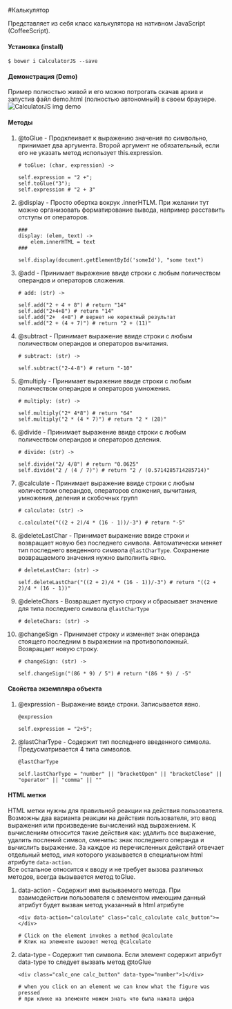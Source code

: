 #Калькулятор

Представляет из себя класс калькулятора на нативном JavaScript (CoffeeScript).</br>

#### Установка (install)
``` $ bower i CalculatorJS --save ```

#### Демонстрация (Demo)
Пример полностью живой и его можно потрогать скачав архив и запустив файл demo.html (полностью автономный) в своем браузере. </br> 
![CalculatorJS img demo](http://2.bp.blogspot.com/-qhaAz7gBBi8/VqPV6xjAogI/AAAAAAAAAZI/aboZ4acCLR4/s1600/calc.jpg "demo")

#### Методы
1. @toGlue - Продклеивает к выражению значения по символьно, принимает два аргумента. Второй аргумент не обязательный, если его не указать метод использует this.expression.</br>
	```
	# toGlue: (char, expression) ->
	
	self.expression = "2 +";
	self.toGlue("3");
	self.expression # "2 + 3"
	```
	
2. @display - Просто обертка вокрук .innerHTLM. При желании тут можно организовать форматирование вывода, например расставить отступы от операторов.</br>
	```
	###
	display: (elem, text) ->
        elem.innerHTML = text
	###
	
	self.display(document.getElementById('someId'), "some text")
	
	```
3. @add - Принимает выражение ввиде строки с любым поличеством операндов и операторов сложения.</br>
	```
	# add: (str) ->
	
	self.add("2 + 4 + 8") # return "14"
	self.add("2+4+8") # return "14"
	self.add("2+  4+8") # вернет не коректный результат
	self.add("2 + (4 + 7)") # return "2 + (11)"
	```
	
4. @subtract - Принимает выражение ввиде строки с любым поличеством операндов и операторов вычитания.
	```
	# subtract: (str) ->
	
	self.subtract("2-4-8") # return "-10"
	```
	
5. @multiply - Принимает выражение ввиде строки с любым поличеством операндов и операторов умножения.</br>
	```
	# multiply: (str) ->
	
	self.multiply("2* 4*8") # return "64"
	self.multiply("2 * (4 * 7)") # return "2 * (28)"
	```
	
6. @divide - Принимает выражение ввиде строки с любым поличеством операндов и операторов деления.</br>
	```
	# divide: (str) ->
	
	self.divide("2/ 4/8") # return "0.0625"
	self.divide("2 / (4 / 7)") # return "2 / (0.5714285714285714)"
	```
	
7. @calculate - Принимает выражение ввиде строки с любым количеством операндов, операторов сложения, вычитания, умножения, деления и скобочных групп</br>
	```
	# calculate: (str) ->
	
	c.calculate("((2 + 2)/4 * (16 - 1))/-3") # return "-5"
	```
	
8. @deleteLastChar - Принимает выражение ввиде строки и возвращает новую без последнего символа. 
Автоматически меняет тип последнего введенного символа `@lastCharType`. Сохранение возвращаемого значения нужно выполнить явно.</br>
	```
	# deleteLastChar: (str) ->
	
	self.deleteLastChar("((2 + 2)/4 * (16 - 1))/-3") # return "((2 + 2)/4 * (16 - 1))"
	```
	
9. @deleteChars - Возвращает пустую строку и сбрасывает значение для типа последнего символа `@lastCharType`</br>
	```
	# deleteChars: (str) ->
	```
	
10. @changeSign - Принимает строку и изменяет знак операнда стоящего последним в выражении на противоположный. Возвращает новую строку.</br>
	```
	# changeSign: (str) ->
	
	self.changeSign("(86 * 9) / 5") # return "(86 * 9) / -5"
	```
	

#### Свойства экземпляра объекта
1. @expression - Выражение ввиде строки. Записывается явно.</br>
	``` 
	@expression 
	
	self.expression = "2+5";
	```
	
2. @lastCharType - Содержит тип последнего введенного символа. Предусматривается 4 типа символов.</br>
	``` 
	@lastCharType
	
	self.lastCharType = "number" || "bracketOpen" || "bracketClose" || "operator" || "comma" || ""
	```


	
#### HTML метки
HTML метки нужны для правильной реакции на действия пользователя. Возможны два варианта реакции на действия пользователя, это ввод выражения или произведение
вычислений над выражением. К вычислениям относится такие действия как: удалить все выражение, удалить послений символ, сменитьс знак последнего операнда
и вычислить выражение. За каждое из перечисленных действий отвечает отдельный метод, имя которого указывается в специальном html атрибуте `data-action`.
</br>
Все остальное относится к вводу и не требует вызова различных методов, всегда вызывается метод toGlue.

1. data-action - Содержит имя вызываемого метода. При взаимодействии пользователя с элементом имеющим данный атрибут будет вызван метод указанный
в html атрибуте</br>
	``` 
	<div data-action="calculate" class="calc_calculate calc_button">=</div>
	
	# Click on the element invokes a method @calculate
	# Клик на элементе вызовет метод @calculate
	```
	
2. data-type - Содержит тип символа. Если элемент содержит атрибут data-type то следует вызвать метод @toGlue</br>
	```
	<div class="calc_one calc_button" data-type="number">1</div>
	
	# when you click on an element we can know what the figure was pressed
	# при клике на элементе можем знать что была нажата цифра
	```